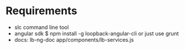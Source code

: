 # Requirements
* slc command line tool
* angular sdk
    $ npm install -g loopback-angular-cli
    or just use grunt
* docs:
    lb-ng-doc app/components/lb-services.js 